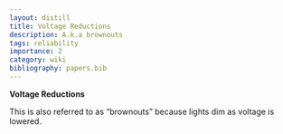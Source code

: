 ```yaml
---
layout: distill
title: Voltage Reductions
description: A.k.a brownouts
tags: reliability
importance: 2
category: wiki
bibliography: papers.bib
---
```


**Voltage Reductions** <d-cite key="nerc2013terminology"></d-cite>

This is also referred to as “brownouts” because lights dim as voltage is lowered.

<br>
